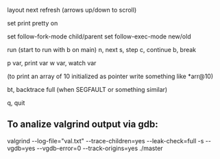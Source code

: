 layout next
refresh
(arrows up/down to scroll)

set print pretty on

set follow-fork-mode child/parent
set follow-exec-mode new/old

run (start to run with b on main)
n, next
s, step
c, continue
b, break

p var, print var
w var, watch var

(to print an array of 10 initialized as pointer write something like *arr@10)

bt, backtrace full (when SEGFAULT or something similar)

q, quit

## To analize valgrind output via gdb:

valgrind --log-file="val.txt" --trace-children=yes --leak-check=full -s --vgdb=yes --vgdb-error=0 --track-origins=yes ./master